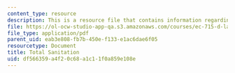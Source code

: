 ```yaml
---
content_type: resource
description: This is a resource file that contains information regarding total sanitation.
file: https://ol-ocw-studio-app-qa.s3.amazonaws.com/courses/ec-715-d-lab-disseminating-innovations-for-the-common-good-spring-2007/df566359a4f20c68a1c11f0a859e108e_MITEC_715S07_total_sanita.pdf
file_type: application/pdf
parent_uid: eab3e808-fb7b-450e-f133-e1ac6dae6f05
resourcetype: Document
title: Total Sanitation
uid: df566359-a4f2-0c68-a1c1-1f0a859e108e
---
```

